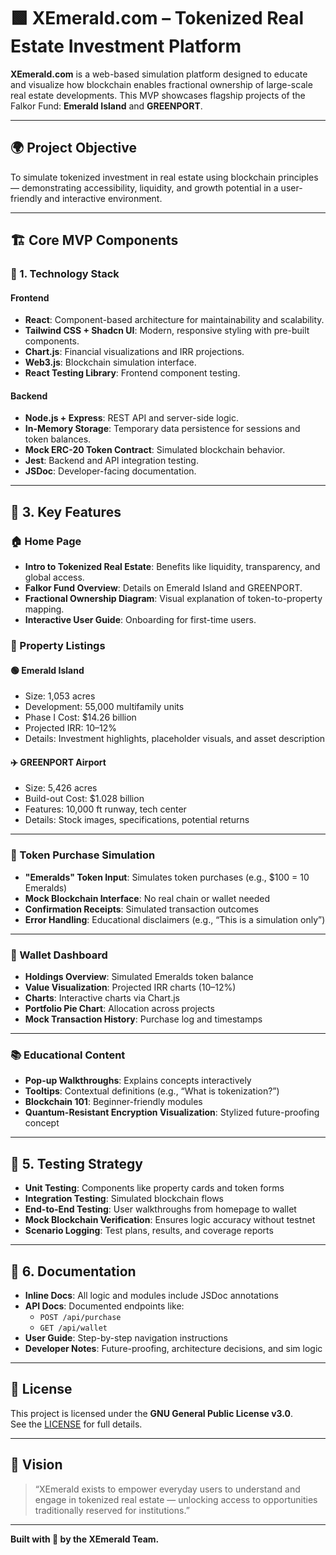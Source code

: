 # 🟩 XEmerald.com – Tokenized Real Estate Investment Platform

**XEmerald.com** is a web-based simulation platform designed to educate and visualize how blockchain enables fractional ownership of large-scale real estate developments. This MVP showcases flagship projects of the Falkor Fund: **Emerald Island** and **GREENPORT**.

---

## 🌍 Project Objective

To simulate tokenized investment in real estate using blockchain principles — demonstrating accessibility, liquidity, and growth potential in a user-friendly and interactive environment.

---

## 🏗️ Core MVP Components

### 🔧 1. Technology Stack

#### Frontend
- **React**: Component-based architecture for maintainability and scalability.
- **Tailwind CSS + Shadcn UI**: Modern, responsive styling with pre-built components.
- **Chart.js**: Financial visualizations and IRR projections.
- **Web3.js**: Blockchain simulation interface.
- **React Testing Library**: Frontend component testing.

#### Backend
- **Node.js + Express**: REST API and server-side logic.
- **In-Memory Storage**: Temporary data persistence for sessions and token balances.
- **Mock ERC-20 Token Contract**: Simulated blockchain behavior.
- **Jest**: Backend and API integration testing.
- **JSDoc**: Developer-facing documentation.

---

## 🧩 3. Key Features

### 🏠 Home Page
- **Intro to Tokenized Real Estate**: Benefits like liquidity, transparency, and global access.
- **Falkor Fund Overview**: Details on Emerald Island and GREENPORT.
- **Fractional Ownership Diagram**: Visual explanation of token-to-property mapping.
- **Interactive User Guide**: Onboarding for first-time users.

### 🏢 Property Listings

#### 🟢 Emerald Island
- Size: 1,053 acres  
- Development: 55,000 multifamily units  
- Phase I Cost: $14.26 billion  
- Projected IRR: 10–12%  
- Details: Investment highlights, placeholder visuals, and asset description

#### ✈️ GREENPORT Airport
- Size: 5,426 acres  
- Build-out Cost: $1.028 billion  
- Features: 10,000 ft runway, tech center  
- Details: Stock images, specifications, potential returns

---

### 💸 Token Purchase Simulation
- **"Emeralds" Token Input**: Simulates token purchases (e.g., $100 = 10 Emeralds)
- **Mock Blockchain Interface**: No real chain or wallet needed
- **Confirmation Receipts**: Simulated transaction outcomes
- **Error Handling**: Educational disclaimers (e.g., “This is a simulation only”)

---

### 👛 Wallet Dashboard
- **Holdings Overview**: Simulated Emeralds token balance
- **Value Visualization**: Projected IRR charts (10–12%)
- **Charts**: Interactive charts via Chart.js
- **Portfolio Pie Chart**: Allocation across projects
- **Mock Transaction History**: Purchase log and timestamps

---

### 📚 Educational Content
- **Pop-up Walkthroughs**: Explains concepts interactively
- **Tooltips**: Contextual definitions (e.g., “What is tokenization?”)
- **Blockchain 101**: Beginner-friendly modules
- **Quantum-Resistant Encryption Visualization**: Stylized future-proofing concept

---

## 🧪 5. Testing Strategy
- **Unit Testing**: Components like property cards and token forms
- **Integration Testing**: Simulated blockchain flows
- **End-to-End Testing**: User walkthroughs from homepage to wallet
- **Mock Blockchain Verification**: Ensures logic accuracy without testnet
- **Scenario Logging**: Test plans, results, and coverage reports

---

## 📄 6. Documentation
- **Inline Docs**: All logic and modules include JSDoc annotations
- **API Docs**: Documented endpoints like:
  - `POST /api/purchase`
  - `GET /api/wallet`
- **User Guide**: Step-by-step navigation instructions
- **Developer Notes**: Future-proofing, architecture decisions, and sim logic

---

## 📜 License

This project is licensed under the **GNU General Public License v3.0**.  
See the [LICENSE](https://www.gnu.org/licenses/gpl-3.0.en.html) for full details.

---

## 🚀 Vision

> “XEmerald exists to empower everyday users to understand and engage in tokenized real estate — unlocking access to opportunities traditionally reserved for institutions.”

---

**Built with 💎 by the XEmerald Team.**
